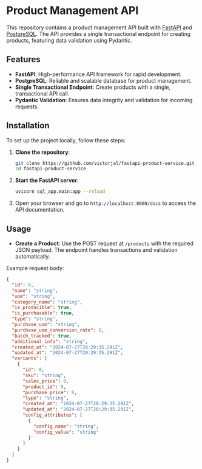 # Product Management API

This repository contains a product management API built with [FastAPI](https://fastapi.tiangolo.com/) and [PostgreSQL](https://www.postgresql.org/). The API provides a single transactional endpoint for creating products, featuring data validation using Pydantic.

## Features

- **FastAPI**: High-performance API framework for rapid development.
- **PostgreSQL**: Reliable and scalable database for product management.
- **Single Transactional Endpoint**: Create products with a single, transactional API call.
- **Pydantic Validation**: Ensures data integrity and validation for incoming requests.

## Installation

To set up the project locally, follow these steps:

1. **Clone the repository**:
    ```bash
    git clone https://github.com/victorjal/fastapi-product-service.git
    cd fastapi-product-service
    

2. **Start the FastAPI server**:
    ```bash
    uvicorn sql_app.main:app --reload
    ```

3. Open your browser and go to `http://localhost:8000/docs` to access the API documentation.

## Usage

- **Create a Product**: Use the POST request at `/products` with the required JSON payload. The endpoint handles transactions and validation automatically.

Example request body:
```json
{
  "id": 0,
  "name": "string",
  "uom": "string",
  "category_name": "string",
  "is_producible": true,
  "is_purchasable": true,
  "type": "string",
  "purchase_uom": "string",
  "purchase_uom_conversion_rate": 0,
  "batch_tracked": true,
  "additional_info": "string",
  "created_at": "2024-07-27T20:29:35.291Z",
  "updated_at": "2024-07-27T20:29:35.291Z",
  "variants": [
    {
      "id": 0,
      "sku": "string",
      "sales_price": 0,
      "product_id": 0,
      "purchase_price": 0,
      "type": "string",
      "created_at": "2024-07-27T20:29:35.291Z",
      "updated_at": "2024-07-27T20:29:35.291Z",
      "config_attributes": [
        {
          "config_name": "string",
          "config_value": "string"
        }
      ]
    }
  ]
}

